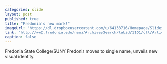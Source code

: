 ```yaml
---
categories: slide
layout: post
published: true
title: "Fredonia's new mark!"
imageUrl: "https://dl.dropboxusercontent.com/u/64133716/Homepage/Slides/fred_logo.jpg"
link: "http://ww2.fredonia.edu/news/ArchivesSearch/tabid/1101/ctl/ArticleView/mid/1878/articleId/4892/SUNY_Fredonia__Fredonia_State_College_moves_to_single_name_unveils_new_visual_identity.aspx"
caption: false
---
```


Fredonia State College/SUNY Fredonia moves to single name, unveils new visual identity.
